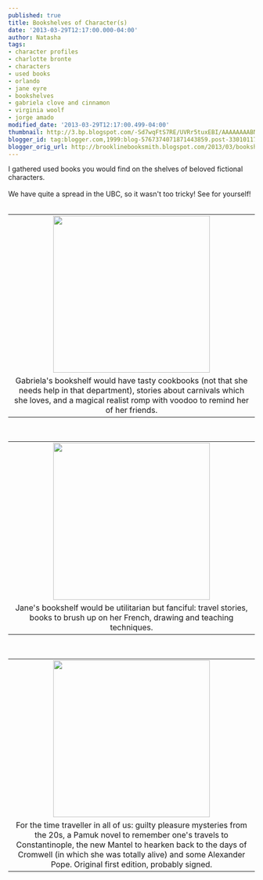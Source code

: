 ```yaml
---
published: true
title: Bookshelves of Character(s)
date: '2013-03-29T12:17:00.000-04:00'
author: Natasha
tags:
- character profiles
- charlotte bronte
- characters
- used books
- orlando
- jane eyre
- bookshelves
- gabriela clove and cinnamon
- virginia woolf
- jorge amado
modified_date: '2013-03-29T12:17:00.499-04:00'
thumbnail: http://3.bp.blogspot.com/-Sd7wqFtS7RE/UVRr5tuxEBI/AAAAAAAABN4/UKI9m-YxhVU/s72-c/gabriela.jpg
blogger_id: tag:blogger.com,1999:blog-5767374071871443859.post-3301011774132442911
blogger_orig_url: http://brooklinebooksmith.blogspot.com/2013/03/bookshelves-of-characters.html
---
```


<div class="separator" style="clear: both; text-align: center;"></div>I gathered used books you would find on the shelves of beloved fictional characters.<br /><br />We have quite a spread in the UBC, so it wasn't too tricky! See for yourself!<br /><div class="separator" style="clear: both; text-align: center;"></div><br /><div class="separator" style="clear: both; text-align: center;"></div><table align="center" cellpadding="0" cellspacing="0" class="tr-caption-container" style="margin-left: auto; margin-right: auto; text-align: center;"><tbody><tr><td style="text-align: center;"><a href="http://3.bp.blogspot.com/-Sd7wqFtS7RE/UVRr5tuxEBI/AAAAAAAABN4/UKI9m-YxhVU/s1600/gabriela.jpg" imageanchor="1" style="margin-left: auto; margin-right: auto;"><img border="0" height="320" src="http://3.bp.blogspot.com/-Sd7wqFtS7RE/UVRr5tuxEBI/AAAAAAAABN4/UKI9m-YxhVU/s320/gabriela.jpg" width="320" /></a></td></tr><tr><td class="tr-caption" style="text-align: center;">Gabriela's bookshelf would have tasty cookbooks (not that she needs help in that department), stories about carnivals which she loves, and a magical realist romp with voodoo to remind her of her friends.</td></tr></tbody></table><br /><table align="center" cellpadding="0" cellspacing="0" class="tr-caption-container" style="margin-left: auto; margin-right: auto; text-align: center;"><tbody><tr><td style="text-align: center;"><a href="http://1.bp.blogspot.com/-u_fEoSa41Xw/UVRr5lUhMRI/AAAAAAAABN8/cRrtXKZGNxc/s1600/jane_eyre.jpg" imageanchor="1" style="margin-left: auto; margin-right: auto;"><img border="0" height="320" src="http://1.bp.blogspot.com/-u_fEoSa41Xw/UVRr5lUhMRI/AAAAAAAABN8/cRrtXKZGNxc/s320/jane_eyre.jpg" width="320" /></a></td></tr><tr><td class="tr-caption" style="text-align: center;">Jane's bookshelf would be utilitarian but fanciful: travel stories, books to brush up on her French, drawing and teaching techniques.</td></tr></tbody></table><br /><table align="center" cellpadding="0" cellspacing="0" class="tr-caption-container" style="margin-left: auto; margin-right: auto; text-align: center;"><tbody><tr><td style="text-align: center;"><a href="http://1.bp.blogspot.com/-EU8yR5b61_E/UVRr5oLoTAI/AAAAAAAABOA/PFHHfdgyzKQ/s1600/orlando.jpg" imageanchor="1" style="margin-left: auto; margin-right: auto;"><img border="0" height="320" src="http://1.bp.blogspot.com/-EU8yR5b61_E/UVRr5oLoTAI/AAAAAAAABOA/PFHHfdgyzKQ/s320/orlando.jpg" width="320" /></a></td></tr><tr><td class="tr-caption" style="text-align: center;">For the time traveller in all of us: guilty pleasure mysteries from the 20s, a Pamuk novel to remember one's travels to Constantinople, the new Mantel to hearken back to the days of Cromwell (in which she was totally alive) and some Alexander Pope. Original first edition, probably signed.</td></tr></tbody></table><br />